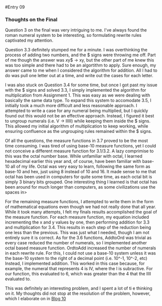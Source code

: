 #Entry 09


### Thoughts on the Final

Question 3 on the final was very intriguing to me.
I've always found the roman numeral system to be interesting, so formulating rewrite rules captivated my attention.

Question 3.3 definitely stumped me for a minute. I was overthinking the process of adding two numbers, and the $ signs were throwing me off.
Part of me though the answer was $x$y$ -> xy, but the other part of me knew this was too simple and there had to be an algortithm to apply.
Sure enough, my answer came to me when I considered the algorithm for addition. All I had to do was pull one letter out at a time, and write out the cases for each letter.

I was also stuck on Question 3.4 for some time, but once I got past my issue with the $ signs and solved 3.3, I simply implemented the algorithm for multiplication from Assignment 1.
This was easy as we were dealing with basically the same data type. To expand this system to accomodate 3.5, I initially took a much more difficult and less reasonable approach.
I attempted to write a case for any numeral being multiplied, but I quickly found out this would not be an effective approach.
Instead, I figured it best to ungroup numerals (i.e. V -> IIIII) while keeping them inside the $ signs.
This allowed my initial algorithm of multiplication to keep working, while ensuring confluence as the ungrouping rules remained within the $ signs.

Of all the questions, the measure functions in 3.7 proved to be the most time consuming.
I was tired of using base-10 measure functions, yet I could not conceive a different measure function for 3.1/3.2.
A lazy comprimise to this was the octal number base.
While unfamiliar with octal, I learned hexadecimal earlier this year and, of course, have been familiar with base-10 all of my life.
Octal was very easy to learn, following the same form as base-10 and hex, just using 8 instead of 10 and 16.
It made sense to me that octal has been used in computers for quite some time, as each octal bit is simply 3 binary bits grouped.
One interesting thing I learned is that octal has been around for much longer than computers, as some civilizations use the spaces in>

For the remaining measure functions, I attempted to write them in the form of mathematical equations even though we had not really done that all year.
While it took many attempts, I felt my finals results accomplished the goal of the measure function.
For each measure function, my equation included incrementing the x and y values by one, then performing addition for 3.3 and multiplication for 3.4.
This results in each step of the reduction being one less than the previous. This was just what I needed, though I am not entirely sure it is correct.
As for the 3.6 functions, AddtoOrd was trivial as every case reduced the number of numerals, so I implemented another octal based measure function.
OrdtoAdd increased the number of numerals in each rewrite rule. For this, I could not use a base-10 system unless it was the base-10 system to the right of a decimal point (i.e. 10^-1, 10^-2, etc)
Instead, I implemented addition. This worked in this case because, for example, the numeral that represents 4 is IV, where the I is subractive. For our function, this evaluated to 6, which was greater than the 4 that the IIII evaluated to.

This was definitely an interesting problem, and I spent a lot of ti e thinking on it. 
My thoughts did not stop at the resolution of the problem, however, which I elaborate on in [Blog 10](https://github.com/vzcaffaro/354_Blog/blob/master/Entry_10.md)<br>


